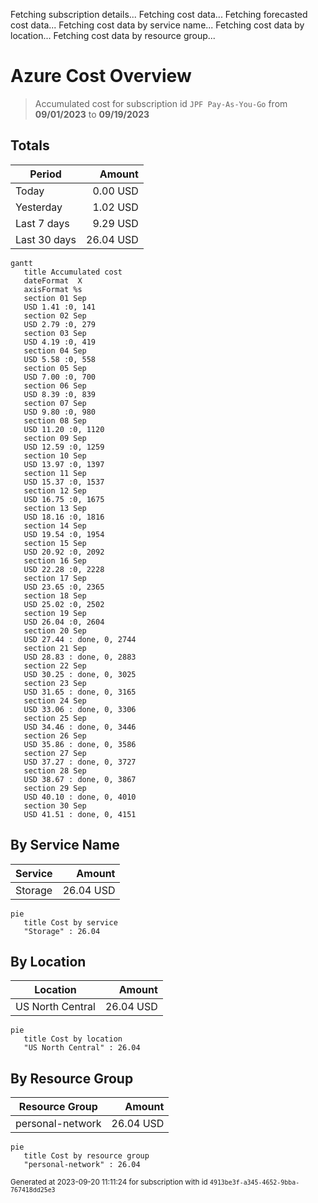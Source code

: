 Fetching subscription details...
Fetching cost data...
Fetching forecasted cost data...
Fetching cost data by service name...
Fetching cost data by location...
Fetching cost data by resource group...
# Azure Cost Overview

> Accumulated cost for subscription id `JPF Pay-As-You-Go` from **09/01/2023** to **09/19/2023**

## Totals

|Period|Amount|
|---|---:|
|Today|0.00 USD|
|Yesterday|1.02 USD|
|Last 7 days|9.29 USD|
|Last 30 days|26.04 USD|

```mermaid
gantt
   title Accumulated cost
   dateFormat  X
   axisFormat %s
   section 01 Sep
   USD 1.41 :0, 141
   section 02 Sep
   USD 2.79 :0, 279
   section 03 Sep
   USD 4.19 :0, 419
   section 04 Sep
   USD 5.58 :0, 558
   section 05 Sep
   USD 7.00 :0, 700
   section 06 Sep
   USD 8.39 :0, 839
   section 07 Sep
   USD 9.80 :0, 980
   section 08 Sep
   USD 11.20 :0, 1120
   section 09 Sep
   USD 12.59 :0, 1259
   section 10 Sep
   USD 13.97 :0, 1397
   section 11 Sep
   USD 15.37 :0, 1537
   section 12 Sep
   USD 16.75 :0, 1675
   section 13 Sep
   USD 18.16 :0, 1816
   section 14 Sep
   USD 19.54 :0, 1954
   section 15 Sep
   USD 20.92 :0, 2092
   section 16 Sep
   USD 22.28 :0, 2228
   section 17 Sep
   USD 23.65 :0, 2365
   section 18 Sep
   USD 25.02 :0, 2502
   section 19 Sep
   USD 26.04 :0, 2604
   section 20 Sep
   USD 27.44 : done, 0, 2744
   section 21 Sep
   USD 28.83 : done, 0, 2883
   section 22 Sep
   USD 30.25 : done, 0, 3025
   section 23 Sep
   USD 31.65 : done, 0, 3165
   section 24 Sep
   USD 33.06 : done, 0, 3306
   section 25 Sep
   USD 34.46 : done, 0, 3446
   section 26 Sep
   USD 35.86 : done, 0, 3586
   section 27 Sep
   USD 37.27 : done, 0, 3727
   section 28 Sep
   USD 38.67 : done, 0, 3867
   section 29 Sep
   USD 40.10 : done, 0, 4010
   section 30 Sep
   USD 41.51 : done, 0, 4151
```

## By Service Name

|Service|Amount|
|---|---:|
|Storage|26.04 USD|

```mermaid
pie
   title Cost by service
   "Storage" : 26.04
```

## By Location

|Location|Amount|
|---|---:|
|US North Central|26.04 USD|

```mermaid
pie
   title Cost by location
   "US North Central" : 26.04
```

## By Resource Group

|Resource Group|Amount|
|---|---:|
|personal-network|26.04 USD|

```mermaid
pie
   title Cost by resource group
   "personal-network" : 26.04
```

<sup>Generated at 2023-09-20 11:11:24 for subscription with id `4913be3f-a345-4652-9bba-767418dd25e3`</sup>

